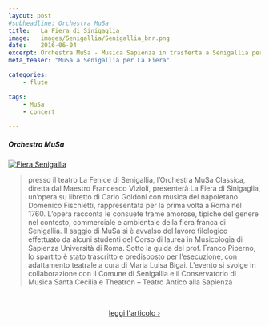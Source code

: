 ```yaml
---
layout: post
#subheadline: Orchestra MuSa
title:   La Fiera di Sinigaglia
image:   images/Senigallia/Senigallia_bnr.png
date:    2016-06-04
excerpt: Orchestra MuSa - Musica Sapienza in trasferta a Senigallia per l'esecuzione de 'La fiera di Sinigaglia'
meta_teaser: "MuSa a Senigallia per La Fiera"

categories:
    - flute

tags:
    - MuSa
    - concert

---
```

##### Orchestra MuSa

<a href="{{ site.url }}/images/Senigallia/Senigallia.png"><img src="{{ site.url }}/images/Senigallia/Senigallia.png" alt="Fiera Senigallia"></a>  

<blockquote>presso il teatro La Fenice di Senigallia, l’Orchestra MuSa Classica, diretta dal Maestro Francesco Vizioli, presenterà La Fiera di Sinigaglia, un’opera su libretto di Carlo Goldoni con musica del napoletano Domenico Fischietti, rappresentata per la prima volta a Roma nel 1760. L’opera racconta le consuete trame amorose, tipiche del genere nel contesto, commerciale e ambientale della fiera franca di Senigallia. Il saggio di MuSa si è avvalso del lavoro filologico effettuato da alcuni studenti del Corso di laurea in Musicologia di Sapienza Università di Roma. Sotto la guida del prof. Franco Piperno, lo spartito è stato trascritto e predisposto per l’esecuzione, con adattamento teatrale a cura di Maria Luisa Bigai. L’evento si svolge in collaborazione con il Comune di Senigallia e il Conservatorio di Musica Santa Cecilia e Theatron – Teatro Antico alla Sapienza</blockquote>

<br>

<p align="center">
<a class="radius button small" href="http://www.viveresenigallia.it/2016/06/06/fiera-di-sinigaglia-il-capolavoro-ritrovato-di-goldoni-incanta-la-fenice/592676" target="_blank">leggi l'articolo ›</a>
</p>
